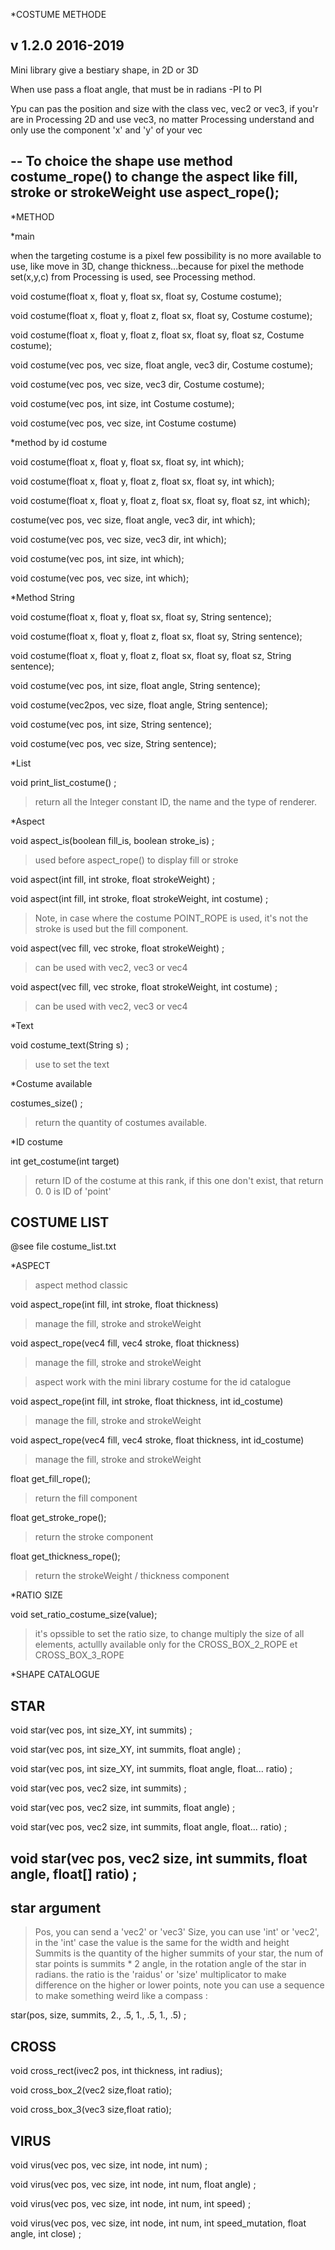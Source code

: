 *COSTUME METHODE

v 1.2.0
2016-2019
--
Mini library give a bestiary shape, in 2D or 3D

When use pass a float angle, that must be in radians -PI to PI

Ypu can pas the position and size with the class vec,
vec2 or vec3, if you'r are in Processing 2D and use vec3, no matter Processing understand and only use the component 'x' and 'y' of your vec

--
To choice the shape use method costume_rope()
to change the aspect like fill, stroke or strokeWeight use aspect_rope();
--









*METHOD


*main

when the targeting costume is a pixel few possibility is no more available to use, like move in 3D, change thickness...because for pixel the methode set(x,y,c) from Processing is used, see Processing method.

void costume(float x, float y, float sx, float sy, Costume costume);

void costume(float x, float y, float z, float sx, float sy, Costume costume);

void costume(float x, float y, float z, float sx, float sy, float sz, Costume costume);

void costume(vec pos, vec size, float angle, vec3 dir, Costume costume);

void costume(vec pos, vec size, vec3 dir, Costume costume);

void costume(vec pos, int size, int Costume costume);

void costume(vec pos, vec size, int Costume costume)

*method by id costume

void costume(float x, float y, float sx, float sy, int which);

void costume(float x, float y, float z, float sx, float sy, int which);

void costume(float x, float y, float z, float sx, float sy, float sz, int which);

costume(vec pos, vec size, float angle, vec3 dir, int which);

void costume(vec pos, vec size, vec3 dir, int which);

void costume(vec pos, int size, int which);

void costume(vec pos, vec size, int which);

*Method String

void costume(float x, float y, float sx, float sy, String sentence);

void costume(float x, float y, float z, float sx, float sy, String sentence);

void costume(float x, float y, float z, float sx, float sy, float sz, String sentence);

void costume(vec pos, int size, float angle, String sentence);

void costume(vec2pos, vec size, float angle, String sentence);

void costume(vec pos, int size, String sentence);

void costume(vec pos, vec size, String sentence);







*List

void print_list_costume() ;
> return all the Integer constant ID, the name and the type of renderer.








*Aspect

void aspect_is(boolean fill_is, boolean stroke_is) ;
>used before aspect_rope() to display fill or stroke

void aspect(int fill, int stroke, float strokeWeight) ;

void aspect(int fill, int stroke, float strokeWeight, int costume) ;
>Note, in case where the costume POINT_ROPE is used, it's not the stroke is used but the fill component.

void aspect(vec fill, vec stroke, float strokeWeight) ;
>can be used with vec2, vec3 or vec4

void aspect(vec fill, vec stroke, float strokeWeight, int costume) ;
>can be used with vec2, vec3 or vec4

*Text

void costume_text(String s) ;
>use to set the text

*Costume available

costumes_size() ;
>return the quantity of costumes available.


*ID costume

int get_costume(int target)
>return ID of the costume at this rank, if this one don't exist, that return 0. 0 is ID of 'point'


COSTUME LIST
--
@see file costume_list.txt
























*ASPECT

>aspect method classic

void aspect_rope(int fill, int stroke, float thickness)
>manage the fill, stroke and strokeWeight

void aspect_rope(vec4 fill, vec4 stroke, float thickness)
>manage the fill, stroke and strokeWeight

>aspect work with the mini library costume for the id catalogue

void aspect_rope(int fill, int stroke, float thickness, int id_costume)
>manage the fill, stroke and strokeWeight

void aspect_rope(vec4 fill, vec4 stroke, float thickness, int id_costume)
>manage the fill, stroke and strokeWeight

float get_fill_rope();
>return the fill component

float get_stroke_rope();
>return the stroke component

float get_thickness_rope();
>return the strokeWeight / thickness component





*RATIO SIZE

void set_ratio_costume_size(value);
>it's opssible to set the ratio size, to change multiply the size of all elements,
actullly available only for the CROSS_BOX_2_ROPE et CROSS_BOX_3_ROPE










*SHAPE CATALOGUE


STAR
--
void star(vec pos, int size_XY, int summits) ;

void star(vec pos, int size_XY, int summits, float angle) ;

void star(vec pos, int size_XY, int summits, float angle, float... ratio) ;

void star(vec pos, vec2 size, int summits) ;

void star(vec pos, vec2 size, int summits, float angle) ;

void star(vec pos, vec2 size, int summits, float angle, float... ratio) ;

void star(vec pos, vec2 size, int summits, float angle, float[] ratio) ;
--
star argument
--
>Pos, you can send a 'vec2' or 'vec3'
>Size, you can use 'int' or 'vec2', in the 'int' case the value is the same for the width and height
>Summits is the quantity of the higher summits of your star, the num of star points is summits * 2
>angle, in the rotation angle of the star in radians.
>the ratio is the 'raidus' or 'size' multiplicator to make difference on the higher or lower points, note you can use a sequence to make something weird like a compass : 

star(pos, size, summits, 2., .5, 1., .5, 1., .5) ;

CROSS
--
void cross_rect(ivec2 pos, int thickness, int radius);

void cross_box_2(vec2 size,float ratio);

void cross_box_3(vec3 size,float ratio);

VIRUS
--
void virus(vec pos, vec size, int node, int num) ;

void virus(vec pos, vec size, int node, int num, float angle)  ;

void virus(vec pos, vec size, int node, int num, int speed) ;

void virus(vec pos, vec size, int node, int num, int speed_mutation, float angle, int close) ;


